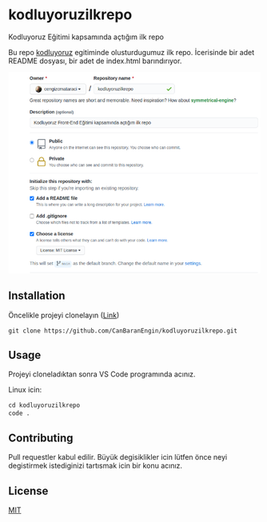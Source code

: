 # kodluyoruzilkrepo
Kodluyoruz Eğitimi kapsamında açtığım ilk repo

Bu repo [kodluyoruz](https://www.kodluyoruz.org/)  egitiminde olusturdugumuz ilk repo. İcerisinde bir adet README dosyası, bir adet de index.html barındırıyor.

![alt text](https://raw.githubusercontent.com/Kodluyoruz/taskforce/main/git/odev1/figures/github.png)

## Installation
Öncelikle projeyi clonelayın ([Link](https://github.com/CanBaranEngin/kodluyoruzilkrepo.git))

````
git clone https://github.com/CanBaranEngin/kodluyoruzilkrepo.git
````
## Usage

Projeyi cloneladıktan sonra VS Code programında acınız.

Linux icin:

````
cd kodluyoruzilkrepo
code .
````
## Contributing
Pull requestler kabul edilir. Büyük degisiklikler icin lütfen önce neyi degistirmek istediginizi tartısmak icin bir konu acınız.

## License
[MIT](https://choosealicense.com/licenses/mit/)

